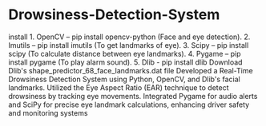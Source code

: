 # Drowsiness-Detection-System
install  1. OpenCV – pip install opencv-python (Face and eye detection).
2. Imutils – pip install imutils (To get landmarks of eye).
3. Scipy – pip install scipy (To calculate distance between eye landmarks).
4. Pygame – pip install pygame (To play alarm sound).
5.      Dlib - pip install dlib
Download Dlib's shape_predictor_68_face_landmarks.dat file
 Developed a  Real-Time Drowsiness Detection System using Python, OpenCV, and Dlib's facial landmarks.
 Utilized the Eye Aspect Ratio (EAR) technique to detect drowsiness by tracking eye movements.
 Integrated Pygame for audio alerts and SciPy for precise eye landmark calculations, enhancing driver safety and monitoring systems
